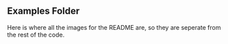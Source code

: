 ## Examples Folder


Here is where all the images for the README are, so they are seperate from the rest of the code.
